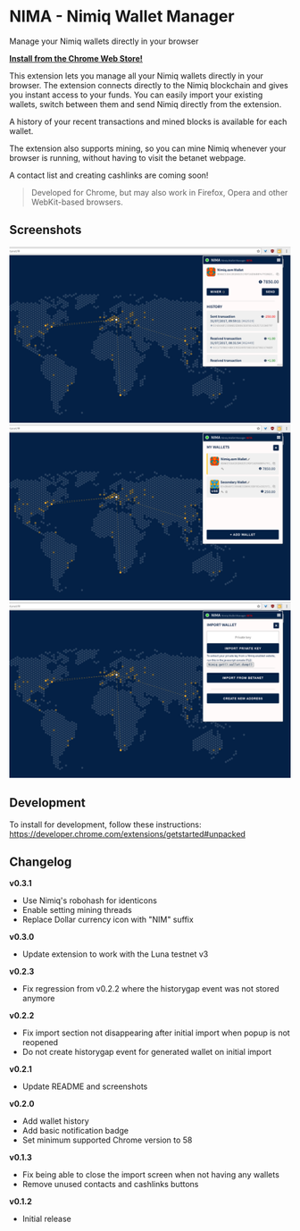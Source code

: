 # NIMA - Nimiq Wallet Manager
Manage your Nimiq wallets directly in your browser

**[Install from the Chrome Web Store!](https://chrome.google.com/webstore/detail/nima-nimiq-wallet-manager/jfijpdoopiaiahclhnfoibiohfnjpcfo)**

This extension lets you manage all your Nimiq wallets directly in your browser. The extension connects directly to the Nimiq blockchain and gives you instant access to your funds. You can easily import your existing wallets, switch between them and send Nimiq directly from the extension.

A history of your recent transactions and mined blocks is available for each wallet.

The extension also supports mining, so you can mine Nimiq whenever your browser is running, without having to visit the betanet webpage.

A contact list and creating cashlinks are coming soon!

> Developed for Chrome, but may also work in Firefox, Opera and other WebKit-based browsers.

## Screenshots
![Main screen](assets/screenshots/screenshot2.png?raw=true)
![Wallet list](assets/screenshots/screenshot3.png?raw=true)
![Import wallet](assets/screenshots/screenshot4.png?raw=true)

## Development
To install for development, follow these instructions: https://developer.chrome.com/extensions/getstarted#unpacked

## Changelog
**v0.3.1**
- Use Nimiq's robohash for identicons
- Enable setting mining threads
- Replace Dollar currency icon with "NIM" suffix

**v0.3.0**
- Update extension to work with the Luna testnet v3

**v0.2.3**
- Fix regression from v0.2.2 where the historygap event was not stored anymore

**v0.2.2**
- Fix import section not disappearing after initial import when popup is not reopened
- Do not create historygap event for generated wallet on initial import

**v0.2.1**
- Update README and screenshots

**v0.2.0**
- Add wallet history
- Add basic notification badge
- Set minimum supported Chrome version to 58

**v0.1.3**
- Fix being able to close the import screen when not having any wallets
- Remove unused contacts and cashlinks buttons

**v0.1.2**
- Initial release
